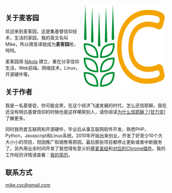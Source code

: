 <!-- 
.. title: 麦客园的故事
.. slug: about
.. date: 2012/08/01 14:01:13
.. tags: 
.. link: 
.. description: 
-->

<img title="基爱Logo" src="/assets/css/ico256.png" style="float:right;margin:5px;"/>

## 关于麦客园

欢迎来到麦客园，这是集基督信仰技术，生活的家园，我的英文名叫Mike，所以用音译就成为**麦客园**啦，呵呵。

麦客园用 [Nikola](http://nikola.ralsina.com.ar) 建立，重在分享信仰生活，Web前端，网络技术，Linux，开源硬件等。

## 关于作者

我是一名基督徒，你可能会笑，在这个经济飞速发展的时代，怎么还信耶稣。我在还没有明白基督信仰的时候也是这样嘲笑别人，请你阅读<a href="/posts/why-jesus.html">为什么信耶稣？[甘力克]</a>了解更多。

同时我热爱互联网和开源硬件，毕业后从事互联网软件开发，熟悉PHP，Python，Javascript和Linux系统。2010年开始出来创业，开发了好至少10个大大小小的项目，但因推广和销售等原因，最后那些项目都停止更新或者中断服务了。另外用业余时间开发了我觉得有意义的[基爱圣经](http://www.basebb.com/)和[对应的Chrome插件](https://github.com/basebb/basebible-chrome-plugin "基爱圣经--Chrome插件")。我的工作经历详情请查看：[我的简历](/stories/resume.html)。

## 联系方式

[mike.cyc@gmail.com](mailto:mike.cyc@gmail.com)

